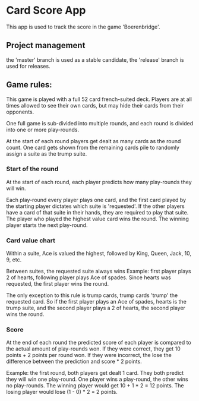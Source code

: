 # Card Score App

This app is used to track the score in the game 'Boerenbridge'.

## Project management
the 'master' branch is used as a stable candidate, the 'release' branch is used for releases.

## Game rules:
This game is played with a full 52 card french-suited deck.
Players are at all times allowed to see their own cards, but may hide their cards from their opponents.

One full game is sub-divided into multiple rounds, and each round is divided into one or more play-rounds.

At the start of each round players get dealt as many cards as the round count. One card gets shown from the remaining cards pile to randomly assign a suite as the trump suite.

### Start of the round

At the start of each round, each player predicts how many play-rounds they will win.

Each play-round every player plays one card, and the first card played by the starting player dictates which suite is 'requested'. If the other players have a card of that suite in their hands, they are required to play that suite. The player who played the highest value card wins the round. The winning player starts the next play-round.

### Card value chart
Within a suite, Ace is valued the highest, followed by King, Queen, Jack, 10, 9, etc.

Between suites, the requested suite always wins 
Example: first player plays 2 of hearts, following player plays Ace of spades. Since hearts was requested, the first player wins the round.
    
The only exception to this rule is trump cards, trump cards 'trump' the requested card. So if the first player plays an Ace of spades, hearts is the trump suite, and the second player plays a 2 of hearts, the second player wins the round.

### Score
At the end of each round the predicted score of each player is compared to the actual amount of play-rounds won. 
If they were correct, they get 10 points + 2 points per round won.
If they were incorrect, the lose the difference between the prediction and score \* 2 points.

Example: the first round, both players get dealt 1 card. They both predict they will win one play-round. One player wins a play-round, the other wins no play-rounds. The winning player would get 10 + 1 \* 2 = 12 points. The losing player would lose (1 - 0) \* 2 = 2 points.
